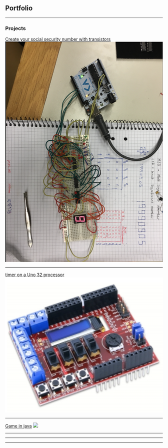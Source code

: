 ## Portfolio

---

### Projects

[Create your social security number with transistors](https://mustafamusse.github.io/Mustafamusse/)
<img src="images/image.jpg?raw=true"/>

---
[timer on a Uno 32 processor](https://github.com/mustafamusse/Timer-on-a-pic32)
<img src="images/image2.jpg?raw=true"/>

---
[Game in java](https://github.com/mustafamusse/myFirstGame)
<img src="images/Skärmavbild 2020-03-26 kl. 22.17.39.png?raw=true"/>

---

---




---

